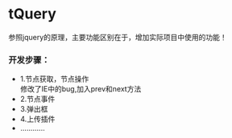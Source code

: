 tQuery
======

参照jquery的原理，主要功能区别在于，增加实际项目中使用的功能！
<br/>
<h3>开发步骤：</h3>
<ul>
<li>
   1.节点获取，节点操作
   <br />修改了IE中的bug,加入prev和next方法
</li>
<li>
   2.节点事件
</li>
<li>
   3.弹出框
</li>
<li>
   4.上传插件
</li>
<li>
   ............
</li>

</ul>